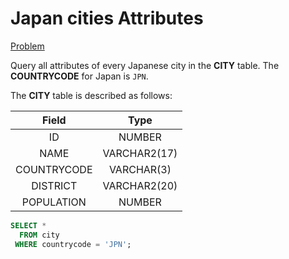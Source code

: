 # Japan cities Attributes

[Problem](https://www.hackerrank.com/challenges/japanese-cities-attributes/problem?isFullScreen=true)

Query all attributes of every Japanese city in the **CITY** table. The **COUNTRYCODE** for Japan is `JPN`.

The **CITY** table is described as follows:

|Field|Type|
|:---:|:--:|
|ID|NUMBER|
|NAME|VARCHAR2(17)|
|COUNTRYCODE|VARCHAR(3)|
|DISTRICT|VARCHAR2(20)|
|POPULATION|NUMBER|

```SQL
SELECT *
  FROM city
 WHERE countrycode = 'JPN';
```

